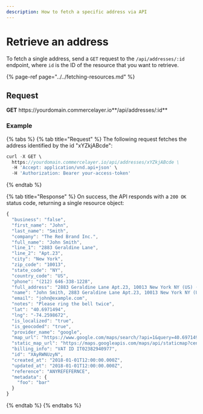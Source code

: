 ```yaml
---
description: How to fetch a specific address via API
---
```


# Retrieve an address

To fetch a single address, send a `GET` request to the `/api/addresses/:id` endpoint, where `id` is the ID of the resource that you want to retrieve.

{% page-ref page="../../fetching-resources.md" %}

## Request

**GET** https://<i></i>yourdomain.commercelayer.io**/api/addresses/:id**

### **Example**

{% tabs %}
{% tab title="Request" %}
The following request fetches the address identified by the id "xYZkjABcde":

```javascript
curl -X GET \
  https://yourdomain.commercelayer.io/api/addresses/xYZkjABcde \
  -H 'Accept: application/vnd.api+json' \
  -H 'Authorization: Bearer your-access-token'
```
{% endtab %}

{% tab title="Response" %}
On success, the API responds with a `200 OK` status code, returning a single resource object:

```javascript
{
  "business": "false",
  "first_name": "John",
  "last_name": "Smith",
  "company": "The Red Brand Inc.",
  "full_name": "John Smith",
  "line_1": "2883 Geraldine Lane",
  "line_2": "Apt.23",
  "city": "New York",
  "zip_code": "10013",
  "state_code": "NY",
  "country_code": "US",
  "phone": "(212) 646-338-1228",
  "full_address": "2883 Geraldine Lane Apt.23, 10013 New York NY (US) (212) 646-338-1228",
  "name": "John Smith, 2883 Geraldine Lane Apt.23, 10013 New York NY (US) (212) 646-338-1228",
  "email": "john@example.com",
  "notes": "Please ring the bell twice",
  "lat": "40.6971494",
  "lng": "-74.2598672",
  "is_localized": "true",
  "is_geocoded": "true",
  "provider_name": "google",
  "map_url": "https://www.google.com/maps/search/?api=1&query=40.6971494,-74.2598672",
  "static_map_url": "https://maps.googleapis.com/maps/api/staticmap?center=40.6971494,-74.2598672&size=640x320&zoom=15",
  "billing_info": "VAT ID IT02382940977",
  "id": "XAyRWNUzyN",
  "created_at": "2018-01-01T12:00:00.000Z",
  "updated_at": "2018-01-01T12:00:00.000Z",
  "reference": "ANYREFEFERNCE",
  "metadata": {
    "foo": "bar"
  }
}
```
{% endtab %}
{% endtabs %}
